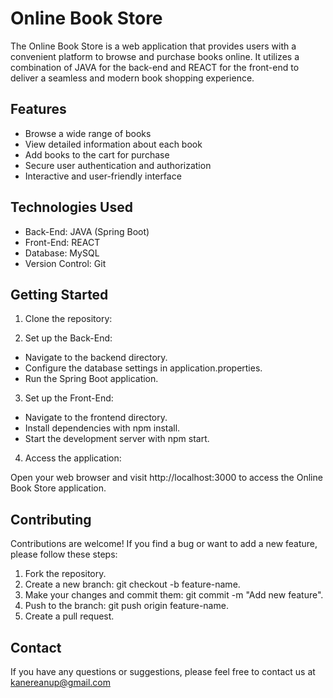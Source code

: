 # Online Book Store

The Online Book Store is a web application that provides users with a convenient platform to browse and purchase books online. It utilizes a combination of JAVA for the back-end and REACT for the front-end to deliver a seamless and modern book shopping experience.

## Features

- Browse a wide range of books
- View detailed information about each book
- Add books to the cart for purchase
- Secure user authentication and authorization
- Interactive and user-friendly interface

## Technologies Used

- Back-End: JAVA (Spring Boot)
- Front-End: REACT
- Database: MySQL
- Version Control: Git

## Getting Started

1. Clone the repository:


2. Set up the Back-End:

- Navigate to the backend directory.
- Configure the database settings in application.properties.
- Run the Spring Boot application.

3. Set up the Front-End:

- Navigate to the frontend directory.
- Install dependencies with npm install.
- Start the development server with npm start.

4. Access the application:

Open your web browser and visit http://localhost:3000 to access the Online Book Store application.

## Contributing

Contributions are welcome! If you find a bug or want to add a new feature, please follow these steps:

1. Fork the repository.
2. Create a new branch: git checkout -b feature-name.
3. Make your changes and commit them: git commit -m "Add new feature".
4. Push to the branch: git push origin feature-name.
5. Create a pull request.

## Contact

If you have any questions or suggestions, please feel free to contact us at kanereanup@gmail.com
